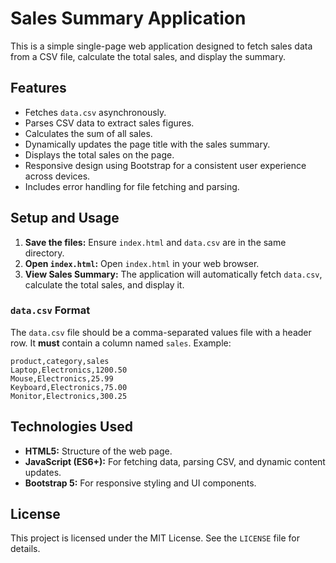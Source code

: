# Sales Summary Application

This is a simple single-page web application designed to fetch sales data from a CSV file, calculate the total sales, and display the summary.

## Features

*   Fetches `data.csv` asynchronously.
*   Parses CSV data to extract sales figures.
*   Calculates the sum of all sales.
*   Dynamically updates the page title with the sales summary.
*   Displays the total sales on the page.
*   Responsive design using Bootstrap for a consistent user experience across devices.
*   Includes error handling for file fetching and parsing.

## Setup and Usage

1.  **Save the files:** Ensure `index.html` and `data.csv` are in the same directory.
2.  **Open `index.html`:** Open `index.html` in your web browser.
3.  **View Sales Summary:** The application will automatically fetch `data.csv`, calculate the total sales, and display it.

### `data.csv` Format

The `data.csv` file should be a comma-separated values file with a header row. It **must** contain a column named `sales`. Example:

```csv
product,category,sales
Laptop,Electronics,1200.50
Mouse,Electronics,25.99
Keyboard,Electronics,75.00
Monitor,Electronics,300.25
```

## Technologies Used

*   **HTML5:** Structure of the web page.
*   **JavaScript (ES6+):** For fetching data, parsing CSV, and dynamic content updates.
*   **Bootstrap 5:** For responsive styling and UI components.

## License

This project is licensed under the MIT License. See the `LICENSE` file for details.